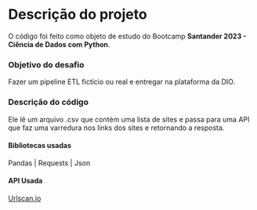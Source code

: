 # Descrição do projeto
O código foi feito como objeto de estudo do Bootcamp **Santander 2023 - Ciência de Dados com Python**.

### Objetivo do desafio
Fazer um pipeline ETL fictício ou real e entregar na plataforma da DIO.

### Descrição do código
Ele lê um arquivo .csv que contém uma lista de sites e passa para uma API que faz uma varredura nos links dos sites e retornando a resposta.

#### Bibliotecas usadas
Pandas | Requests | Json

#### API Usada
[Urlscan.io](urlscan.io)